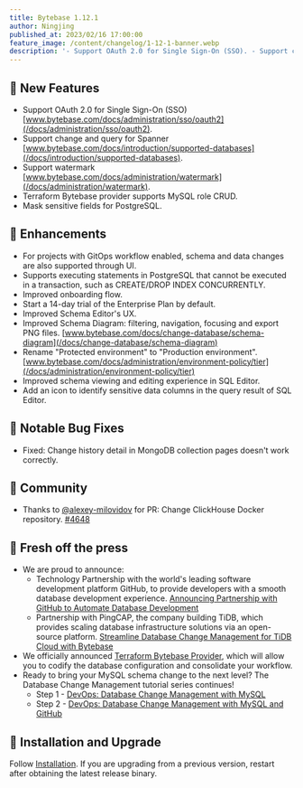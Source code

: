 ```yaml
---
title: Bytebase 1.12.1
author: Ningjing
published_at: 2023/02/16 17:00:00
feature_image: /content/changelog/1-12-1-banner.webp
description: '- Support OAuth 2.0 for Single Sign-On (SSO). - Support change and query for Spanner. - Support watermark. - Mask sensitive fields for PostgreSQL '
---
```


## 🚀 New Features

- Support OAuth 2.0 for Single Sign-On (SSO) [www.bytebase.com/docs/administration/sso/oauth2](/docs/administration/sso/oauth2).
- Support change and query for Spanner [www.bytebase.com/docs/introduction/supported-databases](/docs/introduction/supported-databases).
- Support watermark [www.bytebase.com/docs/administration/watermark](/docs/administration/watermark).
- Terraform Bytebase provider supports MySQL role CRUD.
- Mask sensitive fields for PostgreSQL.

## 🎄 Enhancements

- For projects with GitOps workflow enabled, schema and data changes are also supported through UI.
- Supports executing statements in PostgreSQL that cannot be executed in a transaction, such as CREATE/DROP INDEX CONCURRENTLY.
- Improved onboarding flow.
- Start a 14-day trial of the Enterprise Plan by default.
- Improved Schema Editor's UX.
- Improved Schema Diagram: filtering, navigation, focusing and export PNG files. [www.bytebase.com/docs/change-database/schema-diagram](/docs/change-database/schema-diagram)
- Rename "Protected environment" to "Production environment". [www.bytebase.com/docs/administration/environment-policy/tier](/docs/administration/environment-policy/tier)
- Improved schema viewing and editing experience in SQL Editor.
- Add an icon to identify sensitive data columns in the query result of SQL Editor.

## 🐞 Notable Bug Fixes

- Fixed: Change history detail in MongoDB collection pages doesn't work correctly.

## 🎠 Community

- Thanks to [@alexey-milovidov](https://github.com/alexey-milovidov) for PR: Change ClickHouse Docker repository. [\#4648](https://github.com/bytebase/bytebase/pull/4648)

## 📰 Fresh off the press

- We are proud to announce:
  - Technology Partnership with the world's leading software development platform GitHub, to provide developers with a smooth database development experience. [Announcing Partnership with GitHub to Automate Database Development](/blog/bytebase-github-technology-partner)
  - Partnership with PingCAP, the company building TiDB, which provides scaling database infrastructure solutions via an open-source platform. [Streamline Database Change Management for TiDB Cloud with Bytebase](/blog/streamline-database-change-management-for-tidb-cloud-with-bytebase)
- We officially announced [Terraform Bytebase Provider](/blog/introducing-terraform-bytebase-provider), which will allow you to codify the database configuration and consolidate your workflow.
- Ready to bring your MySQL schema change to the next level? The Database Change Management tutorial series continues!
  - Step 1 - [DevOps: Database Change Management with MySQL](/docs/tutorials/database-change-management-with-mysql)
  - Step 2 - [DevOps: Database Change Management with MySQL and GitHub](/docs/tutorials/database-change-management-with-mysql-and-github)

## 📕 Installation and Upgrade

Follow [Installation](/docs/get-started/install/overview). If you are upgrading from a previous version, restart after obtaining the latest release binary.
